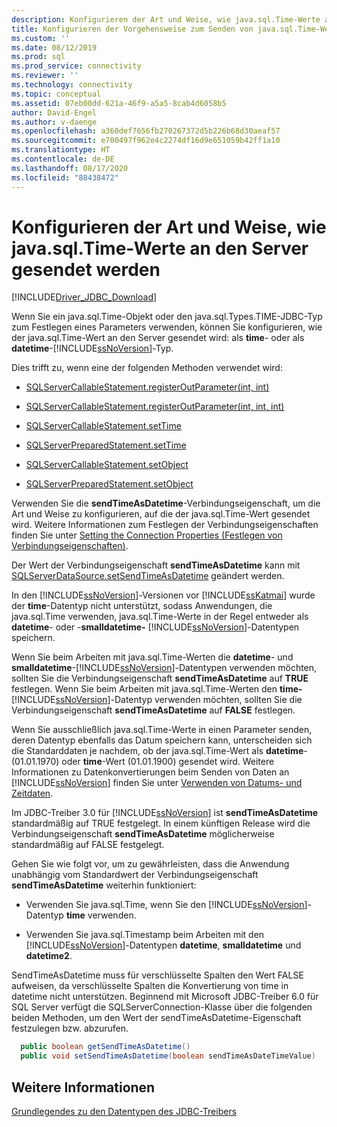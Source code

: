 ```yaml
---
description: Konfigurieren der Art und Weise, wie java.sql.Time-Werte an den Server gesendet werden
title: Konfigurieren der Vorgehensweise zum Senden von java.sql.Time-Werten an den Server | Microsoft-Dokumentation
ms.custom: ''
ms.date: 08/12/2019
ms.prod: sql
ms.prod_service: connectivity
ms.reviewer: ''
ms.technology: connectivity
ms.topic: conceptual
ms.assetid: 07eb00dd-621a-46f9-a5a5-8cab4d6058b5
author: David-Engel
ms.author: v-daenge
ms.openlocfilehash: a360def7656fb270267372d5b226b68d30aeaf57
ms.sourcegitcommit: e700497f962e4c2274df16d9e651059b42ff1a10
ms.translationtype: HT
ms.contentlocale: de-DE
ms.lasthandoff: 08/17/2020
ms.locfileid: "88438472"
---
```

# <a name="configuring-how-javasqltime-values-are-sent-to-the-server"></a>Konfigurieren der Art und Weise, wie java.sql.Time-Werte an den Server gesendet werden
[!INCLUDE[Driver_JDBC_Download](../../includes/driver_jdbc_download.md)]

  Wenn Sie ein java.sql.Time-Objekt oder den java.sql.Types.TIME-JDBC-Typ zum Festlegen eines Parameters verwenden, können Sie konfigurieren, wie der java.sql.Time-Wert an den Server gesendet wird: als  **time**- oder als **datetime**-[!INCLUDE[ssNoVersion](../../includes/ssnoversion-md.md)]-Typ.  
  
 Dies trifft zu, wenn eine der folgenden Methoden verwendet wird:  
  
-   [SQLServerCallableStatement.registerOutParameter(int, int)](../../connect/jdbc/reference/registeroutparameter-method-int-int.md)  
  
-   [SQLServerCallableStatement.registerOutParameter(int, int, int)](../../connect/jdbc/reference/registeroutparameter-method-int-int-int.md)  
  
-   [SQLServerCallableStatement.setTime](../../connect/jdbc/reference/settime-method-sqlservercallablestatement.md)  
  
-   [SQLServerPreparedStatement.setTime](../../connect/jdbc/reference/settime-method-sqlserverpreparedstatement.md)  
  
-   [SQLServerCallableStatement.setObject](../../connect/jdbc/reference/setobject-method-sqlservercallablestatement.md)  
  
-   [SQLServerPreparedStatement.setObject](../../connect/jdbc/reference/setobject-method-sqlserverpreparedstatement.md)  
  
 Verwenden Sie die **sendTimeAsDatetime**-Verbindungseigenschaft, um die Art und Weise zu konfigurieren, auf die der java.sql.Time-Wert gesendet wird. Weitere Informationen zum Festlegen der Verbindungseigenschaften finden Sie unter [Setting the Connection Properties (Festlegen von Verbindungseigenschaften)](../../connect/jdbc/setting-the-connection-properties.md).  
  
 Der Wert der Verbindungseigenschaft **sendTimeAsDatetime** kann mit [SQLServerDataSource.setSendTimeAsDatetime](../../connect/jdbc/reference/setsendtimeasdatetime-method-sqlserverdatasource.md) geändert werden.  
  
 In den [!INCLUDE[ssNoVersion](../../includes/ssnoversion-md.md)]-Versionen vor [!INCLUDE[ssKatmai](../../includes/sskatmai_md.md)] wurde der **time**-Datentyp nicht unterstützt, sodass Anwendungen, die java.sql.Time verwenden, java.sql.Time-Werte in der Regel entweder als **datetime**- oder -**smalldatetime-** [!INCLUDE[ssNoVersion](../../includes/ssnoversion-md.md)]-Datentypen speichern.  
  
 Wenn Sie beim Arbeiten mit java.sql.Time-Werten die **datetime**- und **smalldatetime**-[!INCLUDE[ssNoVersion](../../includes/ssnoversion-md.md)]-Datentypen verwenden möchten, sollten Sie die Verbindungseigenschaft **sendTimeAsDatetime** auf **TRUE** festlegen. Wenn Sie beim Arbeiten mit java.sql.Time-Werten den **time-** [!INCLUDE[ssNoVersion](../../includes/ssnoversion-md.md)]-Datentyp verwenden möchten, sollten Sie die Verbindungseigenschaft **sendTimeAsDatetime** auf **FALSE** festlegen.  
  
 Wenn Sie ausschließlich java.sql.Time-Werte in einen Parameter senden, deren Datentyp ebenfalls das Datum speichern kann, unterscheiden sich die Standarddaten je nachdem, ob der java.sql.Time-Wert als **datetime**- (01.01.1970) oder **time**-Wert (01.01.1900) gesendet wird. Weitere Informationen zu Datenkonvertierungen beim Senden von Daten an [!INCLUDE[ssNoVersion](../../includes/ssnoversion-md.md)] finden Sie unter [Verwenden von Datums- und Zeitdaten](https://go.microsoft.com/fwlink/?LinkID=145211).  
  
 Im JDBC-Treiber 3.0 für [!INCLUDE[ssNoVersion](../../includes/ssnoversion-md.md)] ist **sendTimeAsDatetime** standardmäßig auf TRUE festgelegt. In einem künftigen Release wird die Verbindungseigenschaft **sendTimeAsDatetime** möglicherweise standardmäßig auf FALSE festgelegt.  
  
 Gehen Sie wie folgt vor, um zu gewährleisten, dass die Anwendung unabhängig vom Standardwert der Verbindungseigenschaft **sendTimeAsDatetime** weiterhin funktioniert:  
  
-   Verwenden Sie java.sql.Time, wenn Sie den [!INCLUDE[ssNoVersion](../../includes/ssnoversion-md.md)]-Datentyp **time** verwenden.  
  
-   Verwenden Sie java.sql.Timestamp beim Arbeiten mit den [!INCLUDE[ssNoVersion](../../includes/ssnoversion-md.md)]-Datentypen **datetime**, **smalldatetime** und **datetime2**.  
  
SendTimeAsDatetime muss für verschlüsselte Spalten den Wert FALSE aufweisen, da verschlüsselte Spalten die Konvertierung von time in datetime nicht unterstützen. Beginnend mit Microsoft JDBC-Treiber 6.0 für SQL Server verfügt die SQLServerConnection-Klasse über die folgenden beiden Methoden, um den Wert der sendTimeAsDatetime-Eigenschaft festzulegen bzw. abzurufen.

```java
  public boolean getSendTimeAsDatetime()
  public void setSendTimeAsDatetime(boolean sendTimeAsDateTimeValue)
```
  
## <a name="see-also"></a>Weitere Informationen
 [Grundlegendes zu den Datentypen des JDBC-Treibers](../../connect/jdbc/understanding-the-jdbc-driver-data-types.md)  
  
  
